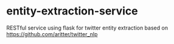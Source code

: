 # entity-extraction-service
RESTful service using flask for twitter entity extraction based on https://github.com/aritter/twitter_nlp
